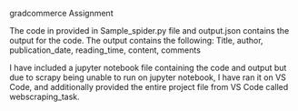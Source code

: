 gradcommerce Assignment

The code in provided in Sample_spider.py file and output.json contains the output for the code.
The output contains the following:
Title, author, publication_date, reading_time, content, comments

I have included a jupyter notebook file containing the code and output but due to scrapy being 
unable to run on jupyter notebook, I have ran it on VS Code, and additionally provided the entire project file
from VS Code called webscraping_task. 

